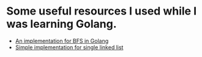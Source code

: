 # Some useful resources I used while I was learning Golang. 

- [An implementation for BFS in Golang](https://cybernetist.com/2019/03/09/breadth-first-search-using-go-standard-library/)
- [Simple implementation for single linked list](https://levelup.gitconnected.com/go-singly-linked-lists-with-insertion-deletion-traversal-e9da5bb0dbe1)
